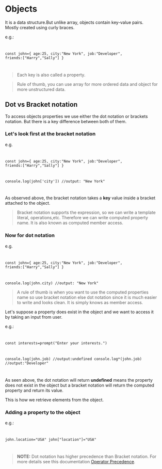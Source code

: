 # Objects

It is a data structure.But unlike array, objects contain key-value pairs. Mostly created using curly braces.

e.g.: <code>

const john={
age:25,
city:"New York",
job:"Developer",
friends:["Harry","Sally"]
}

</code>

> Each key is also called a property.

> Rule of thumb, you can use array for more ordered data and object for more unstructured data.

## Dot vs Bracket notation

To access objects properties we use either the dot notation or brackets notation. But there is a key difference between both of them.

### Let's look first at the bracket notation

e.g. <code>

const john={
age:25,
city:"New York",
job:"Developer",
friends:["Harry","Sally"]
}

console.log(john['city']) //output: "New York"

</code>

As observed above, the bracket notation takes a **key** value inside a bracket attached to the object.

> Bracket notation supports the expression, so we can write a template literal, operations,etc. Therefore we can write computed property name. It is also known as computed member access.

### Now for dot notation

e.g. <code>

const john={
age:25,
city:"New York",
job:"Developer",
friends:["Harry","Sally"]
}

console.log(john.city) //output: "New York"
</code>

> A rule of thumb is when you want to use the computed properties name so use bracket notation else dot notation since it is much easier to write and looks clean. It is simply knows as member access.

Let's suppose a property does exist in the object and we want to access it by taking an input from user.

e.g.: <code>

const interests=prompt("Enter your interests.")

console.log(john.job) //output:undefined
console.log\*(john.job) //output:"Developer"

</code>

As seen above, the dot notation will return **undefined** means the property does not exist in the object but a bracket notation will return the computed property and return its value.

This is how we retrieve elements from the object.

### Adding a property to the object

e.g.: <code>

john.location="USA"
john["location"]="USA"

</code>

> **NOTE:** Dot notation has higher precedence than Bracket notation. For more details see this documentation [Operator Precedence](https://developer.mozilla.org/en-US/docs/Web/JavaScript/Reference/Operators/Operator_Precedence).
